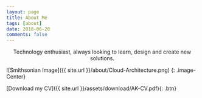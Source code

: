 ```yaml
---
layout: page
title: About Me
tags: [about]
date: 2018-06-20
comments: false
---
```

    
<center>Technology enthusiast, always looking to learn, design and create new solutions.</center>

![Smithsonian Image]({{ site.url }}/about/Cloud-Architecture.png)
{: .image-Center}

      
[Download my CV]({{ site.url }}/assets/download/AK-CV.pdf){: .btn}
